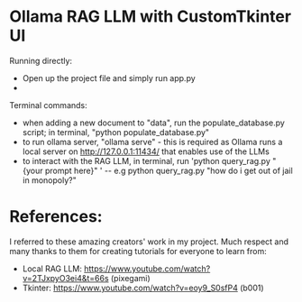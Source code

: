 # Ollama RAG LLM with CustomTkinter UI
Running directly:
- Open up the project file and simply run app.py
- 
Terminal commands:
- when adding a new document to "data", run the populate_database.py script; in terminal, "python populate_database.py"
- to run ollama server, "ollama serve" - this is required as Ollama runs a local server on http://127.0.0.1:11434/ that enables use of the LLMs
- to interact with the RAG LLM, in terminal, run 'python query_rag.py "{your prompt here}" '
-- e.g python query_rag.py "how do i get out of jail in monopoly?"

# References:
I referred to these amazing creators' work in my project. Much respect and many thanks to them for creating tutorials for everyone to learn from:

- Local RAG LLM: https://www.youtube.com/watch?v=2TJxpyO3ei4&t=66s (pixegami)
- Tkinter: https://www.youtube.com/watch?v=eoy9_S0sfP4 (b001)

